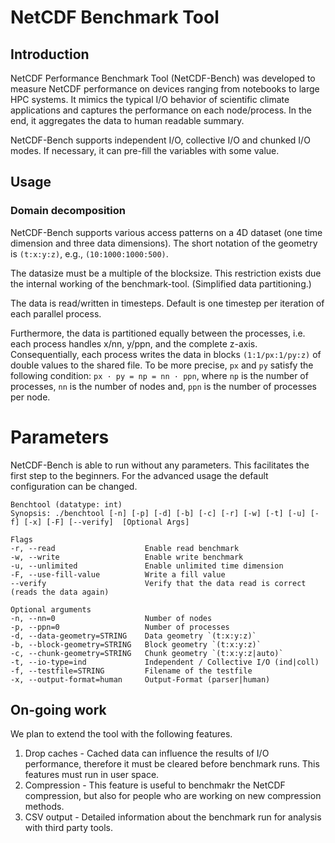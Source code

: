 # NetCDF Benchmark Tool

## Introduction
NetCDF Performance Benchmark Tool (NetCDF-Bench) was developed to measure NetCDF performance on devices ranging from notebooks to large HPC systems. It mimics the typical I/O behavior of scientific climate applications and captures the performance on each node/process. In the end, it aggregates the data to human readable summary. 

NetCDF-Bench supports independent I/O, collective I/O and chunked I/O modes. If necessary, it can pre-fill the variables with some value. 

## Usage
### Domain decomposition
NetCDF-Bench supports various access patterns on a 4D dataset (one time dimension and three data dimensions). The short notation of the geometry is `(t:x:y:z)`, e.g., `(10:1000:1000:500)`.

The datasize must be a multiple of the blocksize. This restriction exists due the internal working of the benchmark-tool. (Simplified data partitioning.)

The data is read/written in timesteps. Default is one timestep per iteration of each parallel process.

Furthermore, the data is partitioned equally between the processes, i.e. each process handles x/nn, y/ppn, and the complete z-axis. Consequentially, each process writes the data in blocks `(1:1/px:1/py:z)` of double values to the shared file. To be more precise, `px` and `py` satisfy the following condition: `px · py = np = nn · ppn`, where `np` is the number of processes, `nn` is the number of nodes and, `ppn` is the number of processes per node.

# Parameters
NetCDF-Bench is able to run without any parameters. This facilitates the first step to the beginners. For the advanced usage the default configuration can be changed.

```
Benchtool (datatype: int) 
Synopsis: ./benchtool [-n] [-p] [-d] [-b] [-c] [-r] [-w] [-t] [-u] [-f] [-x] [-F] [--verify]  [Optional Args]

Flags
-r, --read                    Enable read benchmark
-w, --write                   Enable write benchmark
-u, --unlimited               Enable unlimited time dimension
-F, --use-fill-value          Write a fill value
--verify                      Verify that the data read is correct (reads the data again)

Optional arguments
-n, --nn=0                    Number of nodes
-p, --ppn=0                   Number of processes
-d, --data-geometry=STRING    Data geometry `(t:x:y:z)`
-b, --block-geometry=STRING   Block geometry `(t:x:y:z)`
-c, --chunk-geometry=STRING   Chunk geometry `(t:x:y:z|auto)`
-t, --io-type=ind             Independent / Collective I/O (ind|coll)
-f, --testfile=STRING         Filename of the testfile
-x, --output-format=human     Output-Format (parser|human)
```

## On-going work
We plan to extend the tool with the following features. 
1. Drop caches - Cached data can influence the results of I/O performance, therefore it must be cleared before benchmark runs. This features must run in user space.
2. Compression - This feature is useful to benchmakr the NetCDF compression, but also for people who are working on new compression methods.
3. CSV output - Detailed information about the benchmark run for analysis with third party tools.
